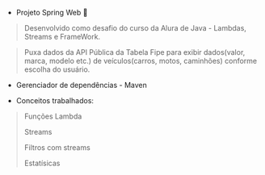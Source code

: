 * Projeto Spring Web :herb:

> Desenvolvido como desafio do curso da Alura de Java - Lambdas, Streams e FrameWork.

> Puxa dados da API Pública da Tabela Fipe para exibir dados(valor, marca, modelo etc.) de veículos(carros, motos, caminhões) conforme escolha do usuário.

* Gerenciador de dependências - Maven

* Conceitos trabalhados:

> Funções Lambda
> 
> Streams
> 
> Filtros com streams
> 
> Estatísicas

